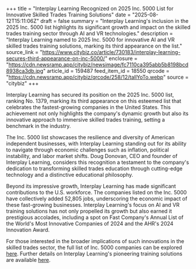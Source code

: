 +++
title = "Interplay Learning Recognized on 2025 Inc. 5000 List for Innovative Skilled Trades Training Solutions"
date = "2025-08-12T15:11:06Z"
draft = false
summary = "Interplay Learning's inclusion in the 2025 Inc. 5000 list highlights its significant growth and impact on the skilled trades training sector through AI and VR technologies."
description = "Interplay Learning named to 2025 Inc. 5000 for innovative AI and VR skilled trades training solutions, marking its third appearance on the list."
source_link = "https://www.citybiz.co/article/730183/interplay-learning-secures-third-appearance-on-inc-5000/"
enclosure = "https://cdn.newsramp.app/citybiz/newsimage/fc7110ca395abb5b8198bcd8938ca3db.jpg"
article_id = 159487
feed_item_id = 18550
qrcode = "https://cdn.newsramp.app/citybiz/qrcode/258/12/tallYoTo.webp"
source = "citybiz"
+++

<p>Interplay Learning has secured its position on the 2025 Inc. 5000 list, ranking No. 1379, marking its third appearance on this esteemed list that celebrates the fastest-growing companies in the United States. This achievement not only highlights the company's dynamic growth but also its innovative approach to immersive skilled trades training, setting a benchmark in the industry.</p><p>The Inc. 5000 list showcases the resilience and diversity of American independent businesses, with Interplay Learning standing out for its ability to navigate through economic challenges such as inflation, political instability, and labor market shifts. Doug Donovan, CEO and founder of Interplay Learning, considers this recognition a testament to the company's dedication to transforming skilled trades education through cutting-edge technology and a distinctive educational philosophy.</p><p>Beyond its impressive growth, Interplay Learning has made significant contributions to the U.S. workforce. The companies listed on the Inc. 5000 have collectively added 52,805 jobs, underscoring the economic impact of these fast-growing businesses. Interplay Learning's focus on AI and VR training solutions has not only propelled its growth but also earned it prestigious accolades, including a spot on Fast Company's Annual List of the World's Most Innovative Companies of 2024 and the AHR's 2024 Innovation Award.</p><p>For those interested in the broader implications of such innovations in the skilled trades sector, the full list of Inc. 5000 companies can be explored <a href='https://www.inc.com/inc5000' rel='nofollow' target='_blank'>here</a>. Further details on Interplay Learning's pioneering training solutions are available <a href='https://www.interplaylearning.com' rel='nofollow' target='_blank'>here</a>.</p>